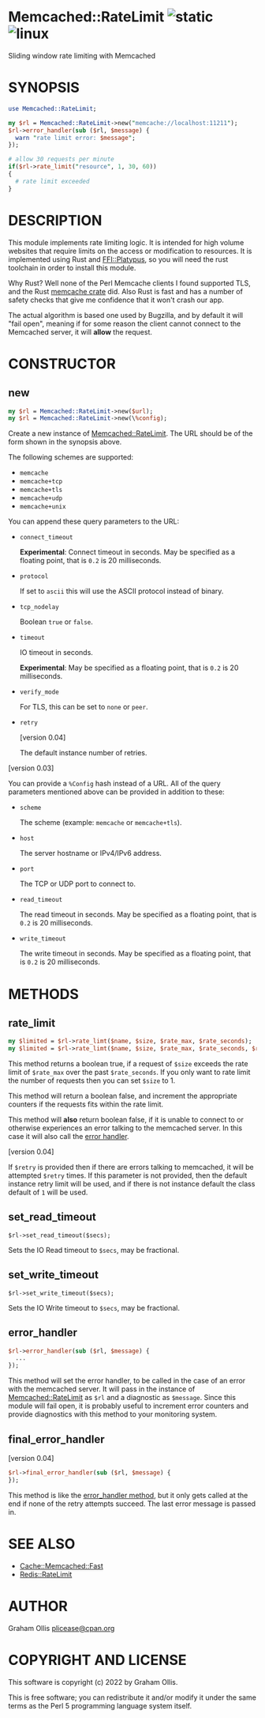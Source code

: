 # Memcached::RateLimit ![static](https://github.com/uperl/Memcached-RateLimit/workflows/static/badge.svg) ![linux](https://github.com/uperl/Memcached-RateLimit/workflows/linux/badge.svg)

Sliding window rate limiting with Memcached

# SYNOPSIS

```perl
use Memcached::RateLimit;

my $rl = Memcached::RateLimit->new("memcache://localhost:11211");
$rl->error_handler(sub ($rl, $message) {
  warn "rate limit error: $message";
});

# allow 30 requests per minute
if($rl->rate_limit("resource", 1, 30, 60))
{
  # rate limit exceeded
}
```

# DESCRIPTION

This module implements rate limiting logic.  It is intended for high
volume websites that require limits on the access or modification to
resources.  It is implemented using Rust and [FFI::Platypus](https://metacpan.org/pod/FFI::Platypus), so you
will need the rust toolchain in order to install this module.

Why Rust?  Well none of the Perl Memcache clients I found supported
TLS, and the Rust [memcache crate](https://crates.io/crates/memcache)
did.  Also Rust is fast and has a number of safety checks that give
me confidence that it won't crash our app.

The actual algorithm is based one used by Bugzilla, and by default
it will "fail open", meaning if for some reason the client cannot
connect to the Memcached server, it will **allow** the request.

# CONSTRUCTOR

## new

```perl
my $rl = Memcached::RateLimit->new($url);
my $rl = Memcached::RateLimit->new(\%config);
```

Create a new instance of [Memcached::RateLimit](https://metacpan.org/pod/Memcached::RateLimit).  The URL should be of the
form shown in the synopsis above.

The following schemes are supported:

- `memcache`
- `memcache+tcp`
- `memcache+tls`
- `memcache+udp`
- `memcache+unix`

You can append these query parameters
to the URL:

- `connect_timeout`

    **Experimental**: Connect timeout in seconds.  May be specified as a
    floating point, that is `0.2` is 20 milliseconds.

- `protocol`

    If set to `ascii` this will use the ASCII protocol instead of binary.

- `tcp_nodelay`

    Boolean `true` or `false`.

- `timeout`

    IO timeout in seconds.

    **Experimental**: May be specified as a
    floating point, that is `0.2` is 20 milliseconds.

- `verify_mode`

    For TLS, this can be set to `none` or `peer`.

- `retry`

    \[version 0.04\]

    The default instance number of retries.

\[version 0.03\]

You can provide a `%Config` hash instead of a URL.  All of the
query parameters mentioned above can be provided in addition to
these:

- `scheme`

    The scheme (example: `memcache` or `memcache+tls`).

- `host`

    The server hostname or IPv4/IPv6 address.

- `port`

    The TCP or UDP port to connect to.

- `read_timeout`

    The read timeout in seconds.  May be specified as a
    floating point, that is `0.2` is 20 milliseconds.

- `write_timeout`

    The write timeout in seconds.  May be specified as a
    floating point, that is `0.2` is 20 milliseconds.

# METHODS

## rate\_limit

```perl
my $limited = $rl->rate_limt($name, $size, $rate_max, $rate_seconds);
my $limited = $rl->rate_limt($name, $size, $rate_max, $rate_seconds, $retry);
```

This method returns a boolean true, if a request of `$size` exceeds the
rate limit of `$rate_max` over the past `$rate_seconds`.  If you only
want to rate limit the number of requests then you can set `$size` to 1.

This method will return a boolean false, and increment the appropriate
counters if the requests fits within the rate limit.

This method will **also** return boolean false, if it is unable to connect
to or otherwise experiences an error talking to the memcached server.
In this case it will also call the [error handler](#error_handler).

\[version 0.04\]

If `$retry` is provided then if there are errors talking to memcached, it
will be attempted `$retry` times.  If this parameter is not provided, then
the default instance retry limit will be used, and if there is not instance
default the class default of `1` will be used.

## set\_read\_timeout

```
$rl->set_read_timeout($secs);
```

Sets the IO Read timeout to `$secs`, may be fractional.

## set\_write\_timeout

```
$rl->set_write_timeout($secs);
```

Sets the IO Write timeout to `$secs`, may be fractional.

## error\_handler

```perl
$rl->error_handler(sub ($rl, $message) {
  ...
});
```

This method will set the error handler, to be called in the case of an
error with the memcached server.  It will pass in the instance of
[Memcached::RateLimit](https://metacpan.org/pod/Memcached::RateLimit) as `$rl` and a diagnostic as `$message`.
Since this module will fail open, it is probably useful to increment
error counters and provide diagnostics with this method to your monitoring
system.

## final\_error\_handler

\[version 0.04\]

```perl
$rl->final_error_handler(sub ($rl, $message) {
});
```

This method is like the [error\_handler method](#error_handler), but it
only gets called at the end if none of the retry attempts succeed.
The last error message is passed in.

# SEE ALSO

- [Cache::Memcached::Fast](https://metacpan.org/pod/Cache::Memcached::Fast)
- [Redis::RateLimit](https://metacpan.org/pod/Redis::RateLimit)

# AUTHOR

Graham Ollis <plicease@cpan.org>

# COPYRIGHT AND LICENSE

This software is copyright (c) 2022 by Graham Ollis.

This is free software; you can redistribute it and/or modify it under
the same terms as the Perl 5 programming language system itself.
